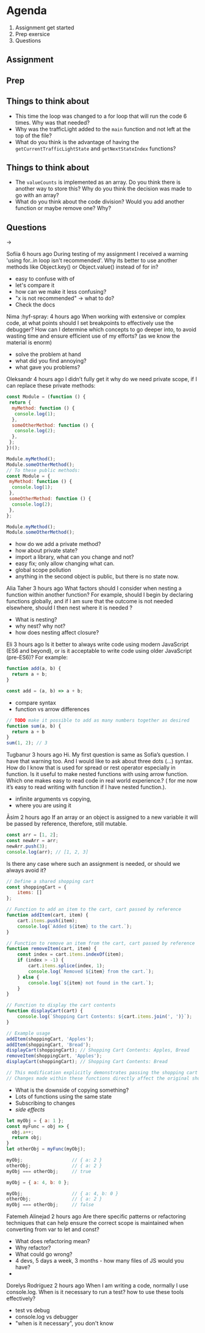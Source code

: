 
# Agenda
1. Assignment get started
2. Prep exersice
3. Questions

## Assignment


## Prep

## Things to think about

- This time the loop was changed to a for loop that will run the code 6 times. Why was that needed? 
- Why was the trafficLight added to the `main` function and not left at the top of the file?
- What do you think is the advantage of having the `getCurrentTrafficLightState` and `getNextStateIndex` functions?


## Things to think about

- The `valueCounts` is implemented as an array. Do you think there is another way to store this? Why do you think the decision was made to go with an array? 
- What do you think about the code division? Would you add another function or maybe remove one? Why?

## Questions
-> 

Sofiia
6 hours ago
During testing of my assignment I received a warning 'using for..in loop isn't recommended'. Why its better to use another methods like Object.key() or Object.value() instead of for in?
- easy to confuse with of
- let's compare it
- how can we make it less confusing?
- "x is not recommended" -> what to do?
- Check the docs

Nima
:hyf-spray: 4 hours ago
When working with extensive or complex code, at what points should I set breakpoints to effectively use the debugger?
How can I determine which concepts to go deeper into, to avoid wasting time and ensure efficient use of my efforts? (as we know the material is enorm)
- solve the problem at hand
- what did you find annoying?
- what gave you problems?



Oleksandr
4 hours ago
I didn’t fully get it why do we need private scope, if I can replace these private methods:

```javascript
const Module = (function () {
 return {
  myMethod: function () {
   console.log(1);
  },
  someOtherMethod: function () {
   console.log(2);
  },
 };
})();

Module.myMethod();
Module.someOtherMethod();
// To these public methods:
const Module = {
 myMethod: function () {
  console.log(1);
 },
 someOtherMethod: function () {
  console.log(2);
 },
};

Module.myMethod();
Module.someOtherMethod();
```
- how do we add a private method?
- how about private state?
- import a library, what can you change and not?
- easy fix; only allow changing what can. 
- global scope pollution
- anything in the second object is public, but there is no state now. 


Alia Taher
3 hours ago
What factors should I consider when nesting a function within another function? For example, should I begin by declaring functions globally, and if I am sure that the outcome is not needed elsewhere, should I then nest where it is needed ?
- What is nesting?
- why nest? why not?
- how does nesting affect closure?

Eli
3 hours ago
Is it better to always write code using modern JavaScript (ES6 and beyond), or is it acceptable to write code using older JavaScript (pre-ES6)?
For example:

```javascript
function add(a, b) {
  return a + b;
}

const add = (a, b) => a + b;
```
- compare syntax
- function vs arrow differences

```javascript
// TODO make it possible to add as many numbers together as desired
function sum(a, b) {
  return a + b
}
sum(1, 2); // 3
```

Tugbanur
3 hours ago
Hi. My first question is same as Sofia’s question. I have that warning too. And I would like to ask about three dots (…) syntax. How do I know that is used for spread or rest operator especially in function. Is it useful to make nested functions with using arrow function. Which one makes easy to read code in real world experience.? ( for me now it’s easy to read writing with function if I have nested function.).
- infinite arguments vs copying,
- where you are using it


Āsim
2 hours ago
If an array or an object is assigned to a new variable it will be passed by reference, therefore, still mutable.
```javascript
const arr = [1, 2];
const newArr = arr;
newArr.push(3);
console.log(arr); // [1, 2, 3]
```
Is there any case where such an assignment is needed, or should we always avoid it?
```javascript
// Define a shared shopping cart
const shoppingCart = {
    items: []
};

// Function to add an item to the cart, cart passed by reference
function addItem(cart, item) {
    cart.items.push(item);
    console.log(`Added ${item} to the cart.`);
}

// Function to remove an item from the cart, cart passed by reference
function removeItem(cart, item) {
    const index = cart.items.indexOf(item);
    if (index > -1) {
        cart.items.splice(index, 1);
        console.log(`Removed ${item} from the cart.`);
    } else {
        console.log(`${item} not found in the cart.`);
    }
}

// Function to display the cart contents
function displayCart(cart) {
    console.log(`Shopping Cart Contents: ${cart.items.join(', ')}`);
}

// Example usage
addItem(shoppingCart, 'Apples');
addItem(shoppingCart, 'Bread');
displayCart(shoppingCart); // Shopping Cart Contents: Apples, Bread
removeItem(shoppingCart, 'Apples');
displayCart(shoppingCart); // Shopping Cart Contents: Bread

// This modification explicitly demonstrates passing the shopping cart by reference to functions.
// Changes made within these functions directly affect the original shoppingCart object.
```
- What is the downside of copying something?
- Lots of functions using the same state
- Subscribing to changes
- *side effects* 

```javascript
let myObj = { a: 1 };
const myFunc = obj => {
  obj.a++;
  return obj;
}
let otherObj = myFunc(myObj);

myObj;                  // { a: 2 }
otherObj;               // { a: 2 }
myObj === otherObj;     // true

myObj = { a: 4, b: 0 };

myObj;                  // { a: 4, b: 0 }
otherObj;               // { a: 2 }
myObj === otherObj;     // false
```

Fatemeh Alinejad
2 hours ago
Are there specific patterns or refactoring techniques that can help ensure the correct scope is maintained when converting from var to let and const?
- What does refactoring mean?
- Why refactor?
- What could go wrong?
- 4 devs, 5 days a week, 3 months -  how many files of JS would you have? 
- 

Dorelys Rodríguez
2 hours ago
When I am writing a code, normally I use console.log. When is it necessary to run a test? how to use these tools effectively?
- test vs debug
- console.log vs debugger
- "when is it necessary", you don't know
